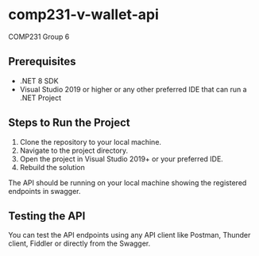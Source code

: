 # comp231-v-wallet-api
COMP231 Group 6

## Prerequisites

- .NET 8 SDK
- Visual Studio 2019 or higher or any other preferred IDE that can run a .NET Project

## Steps to Run the Project
1. Clone the repository to your local machine.
2. Navigate to the project directory.
3. Open the project in Visual Studio 2019+ or your preferred IDE.
4. Rebuild the solution

The API should be running on your local machine showing the registered endpoints in swagger.

## Testing the API

You can test the API endpoints using any API client like Postman, Thunder client, Fiddler or directly from the Swagger.